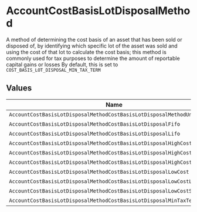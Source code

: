 # AccountCostBasisLotDisposalMethod

A method of determining the cost basis of an asset that has been sold or disposed of, by identifying which specific lot of the asset was sold and using the cost of that lot to calculate the cost basis; this method is commonly used for tax purposes to determine the amount of reportable capital gains or losses By default, this is set to `COST_BASIS_LOT_DISPOSAL_MIN_TAX_TERM`


## Values

| Name                                                                     | Value                                                                    |
| ------------------------------------------------------------------------ | ------------------------------------------------------------------------ |
| `AccountCostBasisLotDisposalMethodCostBasisLotDisposalMethodUnspecified` | COST_BASIS_LOT_DISPOSAL_METHOD_UNSPECIFIED                               |
| `AccountCostBasisLotDisposalMethodCostBasisLotDisposalFifo`              | COST_BASIS_LOT_DISPOSAL_FIFO                                             |
| `AccountCostBasisLotDisposalMethodCostBasisLotDisposalLifo`              | COST_BASIS_LOT_DISPOSAL_LIFO                                             |
| `AccountCostBasisLotDisposalMethodCostBasisLotDisposalHighCost`          | COST_BASIS_LOT_DISPOSAL_HIGH_COST                                        |
| `AccountCostBasisLotDisposalMethodCostBasisLotDisposalHighCostLongTerm`  | COST_BASIS_LOT_DISPOSAL_HIGH_COST_LONG_TERM                              |
| `AccountCostBasisLotDisposalMethodCostBasisLotDisposalHighCostShortTerm` | COST_BASIS_LOT_DISPOSAL_HIGH_COST_SHORT_TERM                             |
| `AccountCostBasisLotDisposalMethodCostBasisLotDisposalLowCost`           | COST_BASIS_LOT_DISPOSAL_LOW_COST                                         |
| `AccountCostBasisLotDisposalMethodCostBasisLotDisposalLowCostLongTerm`   | COST_BASIS_LOT_DISPOSAL_LOW_COST_LONG_TERM                               |
| `AccountCostBasisLotDisposalMethodCostBasisLotDisposalLowCostShortTerm`  | COST_BASIS_LOT_DISPOSAL_LOW_COST_SHORT_TERM                              |
| `AccountCostBasisLotDisposalMethodCostBasisLotDisposalMinTaxTerm`        | COST_BASIS_LOT_DISPOSAL_MIN_TAX_TERM                                     |
